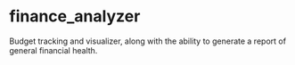 # finance_analyzer
Budget tracking and visualizer, along with the ability to generate a report of general financial health.

